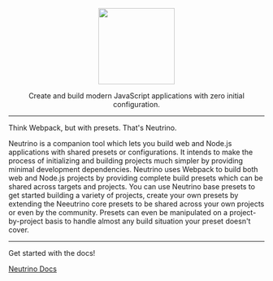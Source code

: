 <p align="center">
  <img src="https://github.com/mozilla-neutrino/neutrino-dev/raw/master/logo.png" height="150" />
</p>

<p align="center">Create and build modern JavaScript applications with zero initial configuration.</p>

---

Think Webpack, but with presets. That's Neutrino.

Neutrino is a companion tool which lets you build web and Node.js applications with shared
presets or configurations. It intends to make the process of initializing and building projects
much simpler by providing minimal development dependencies. Neutrino uses Webpack to build both
web and Node.js projects by providing complete build presets which can be shared across targets and
projects. You can use Neutrino base presets to get started building a variety of projects, create your
own presets by extending the Neeutrino core presets to be shared across your own projects or even by the
community. Presets can even be manipulated on a project-by-project basis to handle almost any build
situation your preset doesn't cover.

---

Get started with the docs!

[Neutrino Docs](https://neutrino.js.org)
